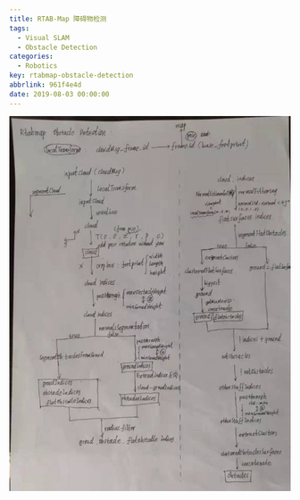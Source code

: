 ```yaml
---
title: RTAB-Map 障碍物检测
tags:
  - Visual SLAM
  - Obstacle Detection
categories:
  - Robotics
key: rtabmap-obstacle-detection
abbrlink: 961f4e4d
date: 2019-08-03 00:00:00
---
```


![](/img/post/rtabmap/rtabmap_obstacle_detection.jpg)
